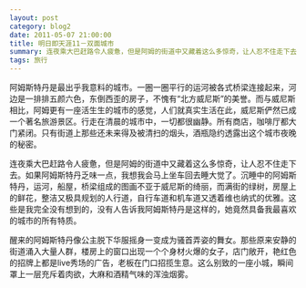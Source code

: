 ```yaml
---
layout: post
category: blog2
date: 2011-05-07 21:00:00
title: 明日即天涯11－双面城市
summary: 连夜乘大巴赶路令人疲惫，但是阿姆的街道中又藏着这么多惊奇，让人忍不住走下去。如果阿姆斯特丹乏味一点，我想我会马上坐车回去睡大觉了。沉睡中的阿姆斯特丹，运河，船屋，桥梁组成的图画不亚于威尼斯的绮丽，而满街的绿树，房屋上的鲜花，整洁又极具规划的人行道，自行车道和机车道又透着维也纳式的优雅。这些是我完全没有想到的，没有人告诉我阿姆斯特丹是这样的，她竟然具备我最喜欢的城市的所有特质。
tags: 旅行
---
```


阿姆斯特丹是最出乎我意料的城市。一圈一圈平行的运河被各式桥梁连接起来，河边是一排排五颜六色，东倒西歪的房子，不愧有“北方威尼斯”的美誉。而与威尼斯相比，阿姆更有一座活生生的城市的感觉，人们就真实生活在此，威尼斯俨然已成一个著名旅游景区。行走在清晨的城市中，一切都很幽静。所有商店，咖啡厅都大门紧闭。只有街道上那些还未来得及被清扫的烟头，酒瓶隐约透露出这个城市夜晚的秘密。

连夜乘大巴赶路令人疲惫，但是阿姆的街道中又藏着这么多惊奇，让人忍不住走下去。如果阿姆斯特丹乏味一点，我想我会马上坐车回去睡大觉了。沉睡中的阿姆斯特丹，运河，船屋，桥梁组成的图画不亚于威尼斯的绮丽，而满街的绿树，房屋上的鲜花，整洁又极具规划的人行道，自行车道和机车道又透着维也纳式的优雅。这些是我完全没有想到的，没有人告诉我阿姆斯特丹是这样的，她竟然具备我最喜欢的城市的所有特质。

醒来的阿姆斯特丹像公主脱下华服摇身一变成为骚首弄姿的舞女。那些原来安静的街道涌入大量人群，楼房上的窗口出现一个个身材火爆的女子，店门敞开，艳红色的招牌上都是live秀场的广告，老板在门口招揽生意。这么别致的一座小城，瞬间罩上一层充斥着肉欲，大麻和酒精气味的浑浊烟雾。
